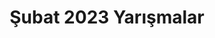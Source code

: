 ---
layout: monthly
title: "Şubat 2023 Yarışmalar"
key: "şubat 2023"
description: "Son başvuru tarihi 2023 yılının Şubat Ayı olan tüm edebiyat yarışmaları, deneme yarışmaları, resim yarışmaları, öykü yarışmalarına aşağıdan  ulaşabilirsiniz."
permalink: "subat-2023-yarismalar/"
---